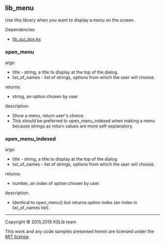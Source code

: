 ## lib_menu

Use this library when you want to display a menu on the screen.

Dependencies:
  * [lib_gui_box.ks](https://github.com/KSP-KOS/KSLib/blob/master/library/lib_gui_box.ks)

### open_menu

args:
  * title - string, a title to display at the top of the dialog.
  * list_of_names - list of strings, options from which the user will choose.

returns:
  * string, an option chosen by user.

description:
  * Show a menu, return user's choice.
  * This should be preferred to open_menu_indexed when making a menu
    because strings as return values are more self-explanatory.

### open_menu_indexed

args:
  * title - string, a title to display at the top of the dialog.
  * list_of_names - list of strings, options from which the user will choose.

returns:
  * number, an index of option chosen by user.

description:
  * Identical to open_menu() but returns option index (an index in list_of_names list).
---
Copyright © 2015,2019 KSLib team

This work and any code samples presented herein are licensed under the [MIT license](../LICENSE).